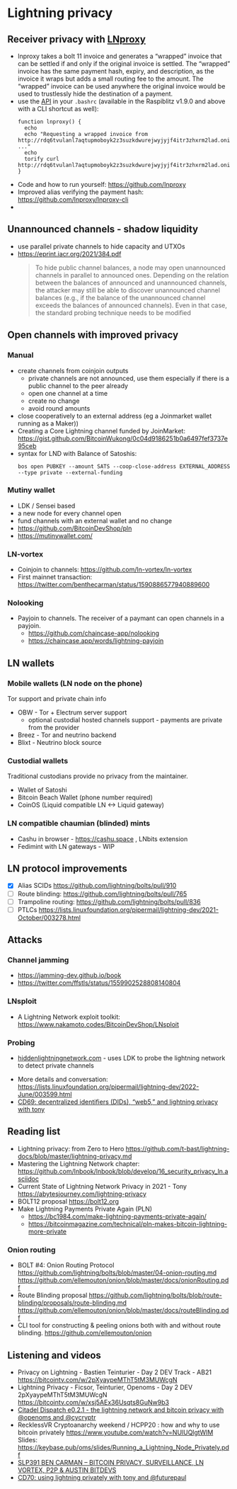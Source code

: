 # Lightning privacy

## Receiver privacy with [LNproxy](http://lnproxy.org/)
* lnproxy takes a bolt 11 invoice and generates a “wrapped” invoice that can be settled if and only if the original invoice is settled. The “wrapped” invoice has the same payment hash, expiry, and description, as the invoice it wraps but adds a small routing fee to the amount. The “wrapped” invoice can be used anywhere the original invoice would be used to trustlessly hide the destination of a payment.
* use the [API](http://lnproxy.org/doc) in your `.bashrc` (available in the Raspiblitz v1.9.0 and above with a CLI shortcut as well):
  ```
  function lnproxy() {
    echo
    echo "Requesting a wrapped invoice from http://rdq6tvulanl7aqtupmoboyk2z3suzkdwurejwyjyjf4itr3zhxrm2lad.onion ..."
    echo
    torify curl http://rdq6tvulanl7aqtupmoboyk2z3suzkdwurejwyjyjf4itr3zhxrm2lad.onion/api/${1}
  }
  ```
* Code and how to run yourself: <https://github.com/lnproxy>
* Improved alias verifying the payment hash: <https://github.com/lnproxy/lnproxy-cli>
* 
## Unannounced channels - shadow liquidity
* use parallel private channels to hide capacity and UTXOs
* <https://eprint.iacr.org/2021/384.pdf>
  > To hide public channel balances, a node may open
unannounced channels in parallel to announced ones. Depending on the relation
between the balances of announced and unannounced channels, the attacker may
still be able to discover unannounced channel balances (e.g., if the balance of
the unannounced channel exceeds the balances of announced channels). Even in
that case, the standard probing technique needs to be modified

## Open channels with improved privacy
### Manual
* create channels from coinjoin outputs
  * private channels are not announced, use them especially if there is a public channel to the peer already
  * open one channel at a time
  * create no change
  * avoid round amounts
* close cooperatively to an external address (eg a Joinmarket wallet running as a Maker))
* Creating a Core Lightning channel funded by JoinMarket: <https://gist.github.com/BitcoinWukong/0c04d9186251b0a6497fef3737e95ceb>
* syntax for LND with Balance of Satoshis:
  ```
  bos open PUBKEY --amount SATS --coop-close-address EXTERNAL_ADDRESS --type private --external-funding
  ```
### Mutiny wallet
- LDK / Sensei based
- a new node for every channel open
- fund channels with an external wallet and no change
- <https://github.com/BitcoinDevShop/pln>
- <https://mutinywallet.com/>

### LN-vortex
- Coinjoin to channels: <https://github.com/ln-vortex/ln-vortex>
- First mainnet transaction: <https://twitter.com/benthecarman/status/1590886577940889600>

### Nolooking
- Payjoin to channels. The receiver of a paymant can open channels in a payjoin.
  * <https://github.com/chaincase-app/nolooking>
  * <https://chaincase.app/words/lightning-payjoin>

## LN wallets
### Mobile wallets (LN node on the phone)
Tor support and private chain info
* OBW - Tor + Electrum server support
  * optional custodial hosted channels support - payments are private from the provider
* Breez - Tor and neutrino backend
* Blixt - Neutrino block source

### Custodial wallets
Traditional custodians provide no privacy from the maintainer.
* Wallet of Satoshi
* Bitcoin Beach Wallet (phone number required)
* CoinOS (Liquid compatible LN <-> Liquid gateway)

### LN compatible chaumian (blinded) mints
* Cashu in browser - <https://cashu.space> , LNbits extension
* Fedimint with LN gateways - WIP

## LN protocol improvements
- [x] Alias SCIDs <https://github.com/lightning/bolts/pull/910>
- [ ] Route blinding: <https://github.com/lightning/bolts/pull/765>
- [ ] Trampoline routing: <https://github.com/lightning/bolts/pull/836>
- [ ] PTLCs <https://lists.linuxfoundation.org/pipermail/lightning-dev/2021-October/003278.html>

## Attacks
### Channel jamming
* <https://jamming-dev.github.io/book>
* <https://twitter.com/ffstls/status/1559902528808140804>
### LNsploit
* A Lightning Network exploit toolkit: <https://www.nakamoto.codes/BitcoinDevShop/LNsploit>

### Probing
- [hiddenlightningnetwork.com](https://github.com/BitcoinDevShop/hidden-lightning-network) - uses LDK to probe the lightning network to detect private channels 
* More details and conversation: <https://lists.linuxfoundation.org/pipermail/lightning-dev/2022-June/003599.html>
* [CD69: decentralized identifiers (DIDs), “web5,” and lightning privacy with tony](https://citadeldispatch.com/cd69/)

## Reading list
* Lightning privacy: from Zero to Hero <https://github.com/t-bast/lightning-docs/blob/master/lightning-privacy.md>
* Mastering the Lightning Network chapter: <https://github.com/lnbook/lnbook/blob/develop/16_security_privacy_ln.asciidoc>
* Current State of Lightning Network Privacy in 2021 - Tony <https://abytesjourney.com/lightning-privacy>
* BOLT12 proposal <https://bolt12.org>
* Make Lightning Payments Private Again (PLN)
    * <https://bc1984.com/make-lightning-payments-private-again/>
    * <https://bitcoinmagazine.com/technical/pln-makes-bitcoin-lightning-more-private>

### Onion routing
* BOLT #4: Onion Routing Protocol https://github.com/lightning/bolts/blob/master/04-onion-routing.md
https://github.com/ellemouton/onion/blob/master/docs/onionRouting.pdf
* Route Blinding proposal https://github.com/lightning/bolts/blob/route-blinding/proposals/route-blinding.md
https://github.com/ellemouton/onion/blob/master/docs/routeBlinding.pdf
* CLI tool for constructing & peeling onions both with and without route blinding. https://github.com/ellemouton/onion

## Listening and videos
* Privacy on Lightning - Bastien Teinturier - Day 2 DEV Track - AB21 <https://bitcointv.com/w/2pXyaypeMThT5tM3MUWcgN>
* Lightning Privacy - Ficsor, Teinturier, Openoms - Day 2 DEV 2pXyaypeMThT5tM3MUWcgN
<https://bitcointv.com/w/xsj5AEx36Usqts8GuNw9b3>
* [Citadel Dispatch e0.2.1 - the lightning network and bitcoin privacy with @openoms and @cycryptr](https://citadeldispatch.com/cd21/)
* RecklessVR Cryptoanarchy weekend / HCPP20 : how and why to use bitcoin privately <https://www.youtube.com/watch?v=NUlUQlgtWlM>
Slides: <https://keybase.pub/oms/slides/Running_a_Lightning_Node_Privately.pdf>
* [SLP391 BEN CARMAN – BITCOIN PRIVACY, SURVEILLANCE, LN VORTEX, P2P & AUSTIN BITDEVS](https://stephanlivera.com/episode/391/)
* [CD70: using lightning privately with tony and @futurepaul](https://citadeldispatch.com/cd70/)
